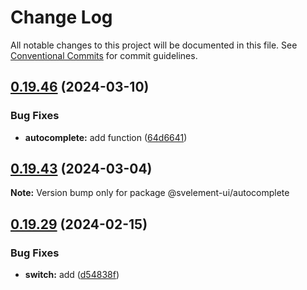 # Change Log

All notable changes to this project will be documented in this file.
See [Conventional Commits](https://conventionalcommits.org) for commit guidelines.

## [0.19.46](https://github.com/koory1st/svelement-ui/compare/v0.19.45...v0.19.46) (2024-03-10)

### Bug Fixes

* **autocomplete:** add function ([64d6641](https://github.com/koory1st/svelement-ui/commit/64d6641737a1eef610e354bbf8bfac18fe27d0ad))

## [0.19.43](https://github.com/koory1st/svelement-ui/compare/v0.19.42...v0.19.43) (2024-03-04)

**Note:** Version bump only for package @svelement-ui/autocomplete

## [0.19.29](https://github.com/koory1st/svelement-ui/compare/v0.19.28...v0.19.29) (2024-02-15)

### Bug Fixes

* **switch:** add ([d54838f](https://github.com/koory1st/svelement-ui/commit/d54838f2775d9117f3ffae8b16b8c22014f8f17e))

